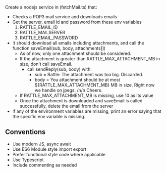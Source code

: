 Create a nodejs service in (fetchMail.ts) that:

- Checks a POP3 mail service and downloads emails
- Get the server, email id and password from these env variables
  1. RATTLE_EMAIL_ID
  2. RATTLE_MAILSERVER
  3. RATTLE_EMAIL_PASSWORD
- It should download all emails including attachments, and call the function saveEmail(sub, body, attachments[])
  - As of now, only one attachment should be considered.
  - If the attachment is greater than RATTLE_MAX_ATTACHMENT_MB in size, don't call saveEmail.
    - call sendReply(sub, body) with:
      - sub = Rattle: The attachment was too big. Discarded.
      - body = You attachment should be at most ${RATTLE_MAX_ATTACHMENT_MB} MB in size. Right now we handle on jpegs. /n/n Cheers.
  - If RATTLE_MAX_ATTACHMENT_MB is missing, use 10 as its value
  - Once the attachment is downloaded and saveEmail is called successfully, delete the email from the server
- If any of the environment variables are missing, print an error saying that the specific env variable is missing.

## Conventions

- Use modern JS, async await
- Use ES6 Module style import export
- Prefer functional style code where applicable
- Use Typescript
- Include commenting as needed
